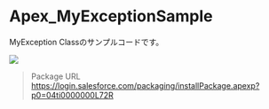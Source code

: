 Apex_MyExceptionSample
======================

MyException Classのサンプルコードです。  
  
<img src="http://cdn-ak.f.st-hatena.com/images/fotolife/t/tyoshikawa1106/20131127/20131127223540.png" />  
  
>Package URL  
>https://login.salesforce.com/packaging/installPackage.apexp?p0=04ti0000000L72R
